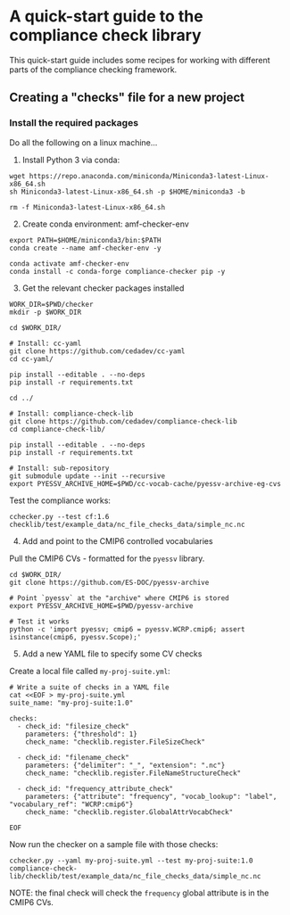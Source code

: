 # A quick-start guide to the compliance check library

This quick-start guide includes some recipes for working with different
parts of the compliance checking framework. 

## Creating a "checks" file for a new project 

### Install the required packages

Do all the following on  a linux machine...

1. Install Python 3 via conda:

```
wget https://repo.anaconda.com/miniconda/Miniconda3-latest-Linux-x86_64.sh
sh Miniconda3-latest-Linux-x86_64.sh -p $HOME/miniconda3 -b

rm -f Miniconda3-latest-Linux-x86_64.sh
```

2. Create conda environment: amf-checker-env

```
export PATH=$HOME/miniconda3/bin:$PATH
conda create --name amf-checker-env -y

conda activate amf-checker-env
conda install -c conda-forge compliance-checker pip -y
```

3. Get the relevant checker packages installed

```
WORK_DIR=$PWD/checker
mkdir -p $WORK_DIR

cd $WORK_DIR/

# Install: cc-yaml
git clone https://github.com/cedadev/cc-yaml
cd cc-yaml/

pip install --editable . --no-deps
pip install -r requirements.txt

cd ../

# Install: compliance-check-lib
git clone https://github.com/cedadev/compliance-check-lib
cd compliance-check-lib/

pip install --editable . --no-deps
pip install -r requirements.txt

# Install: sub-repository
git submodule update --init --recursive
export PYESSV_ARCHIVE_HOME=$PWD/cc-vocab-cache/pyessv-archive-eg-cvs

```

Test the compliance works:

```
cchecker.py --test cf:1.6 checklib/test/example_data/nc_file_checks_data/simple_nc.nc
```

4. Add and point to the CMIP6 controlled vocabularies

Pull the CMIP6 CVs - formatted for the `pyessv` library.

```
cd $WORK_DIR/
git clone https://github.com/ES-DOC/pyessv-archive

# Point `pyessv` at the "archive" where CMIP6 is stored 
export PYESSV_ARCHIVE_HOME=$PWD/pyessv-archive

# Test it works
python -c 'import pyessv; cmip6 = pyessv.WCRP.cmip6; assert isinstance(cmip6, pyessv.Scope);'

```

5. Add a new YAML file to specify some CV checks 

Create a local file called `my-proj-suite.yml`:

```
# Write a suite of checks in a YAML file
cat <<EOF > my-proj-suite.yml
suite_name: "my-proj-suite:1.0"

checks:
  - check_id: "filesize_check"
    parameters: {"threshold": 1}
    check_name: "checklib.register.FileSizeCheck"

  - check_id: "filename_check"
    parameters: {"delimiter": "_", "extension": ".nc"}
    check_name: "checklib.register.FileNameStructureCheck"

  - check_id: "frequency_attribute_check"
    parameters: {"attribute": "frequency", "vocab_lookup": "label", "vocabulary_ref": "WCRP:cmip6"}
    check_name: "checklib.register.GlobalAttrVocabCheck"

EOF
```
Now run the checker on a sample file with those checks:

```
cchecker.py --yaml my-proj-suite.yml --test my-proj-suite:1.0 compliance-check-lib/checklib/test/example_data/nc_file_checks_data/simple_nc.nc
```

NOTE: the final check will check the `frequency` global attribute is in the CMIP6 CVs.


